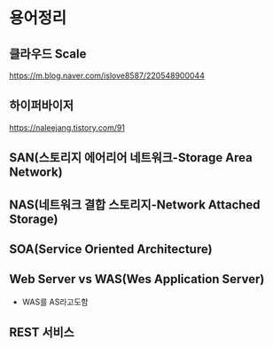 # 용어정리

## 클라우드 Scale

https://m.blog.naver.com/islove8587/220548900044

## 하이퍼바이저
https://naleejang.tistory.com/91

## SAN(스토리지 에어리어 네트워크-Storage Area Network)

## NAS(네트워크 결합 스토리지-Network Attached Storage)

## SOA(Service Oriented Architecture)

## Web Server vs WAS(Wes Application Server)

+ WAS를 AS라고도함

## REST 서비스